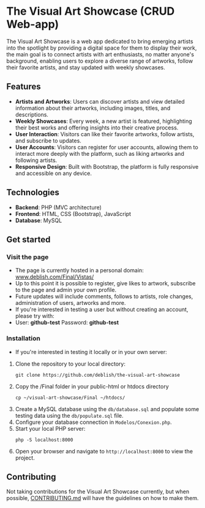 
# The Visual Art Showcase (CRUD Web-app)

The Visual Art Showcase is a web app dedicated to bring emerging artists into the spotlight by providing a digital space for them to display their work, the main goal is to connect artists with art enthusiasts, no matter anyone's background, enabling users to explore a diverse range of artworks, follow their favorite artists, and stay updated with weekly showcases.

## Features

- **Artists and Artworks**: Users can discover artists and view detailed information about their artworks, including images, titles, and descriptions.
- **Weekly Showcases**: Every week, a new artist is featured, highlighting their best works and offering insights into their creative process.
- **User Interaction**: Visitors can like their favorite artworks, follow artists, and subscribe to updates.
- **User Accounts**: Visitors can register for user accounts, allowing them to interact more deeply with the platform, such as liking artworks and following artists.
- **Responsive Design**: Built with Bootstrap, the platform is fully responsive and accessible on any device.

## Technologies

- **Backend**: PHP (MVC architecture)
- **Frontend**: HTML, CSS (Bootstrap), JavaScript
- **Database**: MySQL

## Get started

### Visit the page

- The page is currently hosted in a personal domain: www.deblish.com/Final/Vistas/
- Up to this point it is possible to register, give likes to artwork, subscribe to the page and admin your own profile.
- Future updates will include comments, follows to artists, role changes, administration of users, artworks and more.
- If you're interested in testing a user but without creating an account, please try with:
- User: **github-test** Password: **github-test**

### Installation

- If you're interested in testing it locally or in your own server:

1. Clone the repository to your local directory:
    ```
    git clone https://github.com/deblish/the-visual-art-showcase
    ```
2. Copy the /Final folder in your public-html or htdocs directory
    ```
    cp ~/visual-art-showcase/Final ~/htdocs/
    ```
3. Create a MySQL database using the `db/database.sql` and populate some testing data using the `db/populate.sql` file.
4. Configure your database connection in `Modelos/Conexion.php`.
5. Start your local PHP server:
    ```
    php -S localhost:8000
    ```
6. Open your browser and navigate to `http://localhost:8000` to view the project.

## Contributing

Not taking contributions for the Visual Art Showcase currently, but when possible, [CONTRIBUTING.md](CONTRIBUTING.md) will have the guidelines on how to make them.
